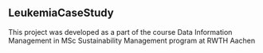 ## LeukemiaCaseStudy
This project was developed as a part of the course Data Information Management in MSc Sustainability Management program at RWTH Aachen

